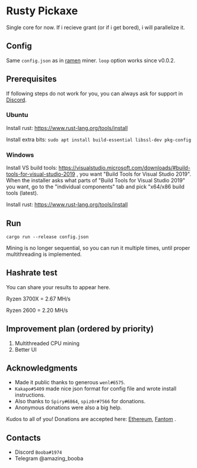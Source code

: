 # Rusty Pickaxe


Single core for now. If i recieve grant (or if i get bored), i will parallelize it.

## Config

Same `config.json` as in [ramen](https://github.com/dmptrluke/ramen) miner. 
`loop` option works since v0.0.2.

## Prerequisites

If following steps do not work for you, you can always ask for support in [Discord](https://discord.gg/xDk6enpGnM).

### Ubuntu

Install rust: https://www.rust-lang.org/tools/install

Install extra bits: `sudo apt install build-essential libssl-dev pkg-config`

### Windows

Install VS build tools: https://visualstudio.microsoft.com/downloads/#build-tools-for-visual-studio-2019 ,
you want "Build Tools for Visual Studio 2019". When the installer asks what parts of 
"Build Tools for Visual Studio 2019" you want, go to the "individual components" tab
and pick "x64/x86 build tools (latest).

Install rust: https://www.rust-lang.org/tools/install

## Run

`cargo run --release config.json`

Mining is no longer sequential, so you can run it multiple times, until proper multithreading
is implemented.

## Hashrate test

You can share your results to appear here.

Ryzen 3700X = 2.67 MH/s

Ryzen 2600  = 2.20 MH/s

## Improvement plan (ordered by priority)

1. Multithreaded CPU mining
2. Better UI
 
## Acknowledgments

- Made it public thanks to generous `wenl#6575`.
- `Kakapo#5409` made nice json format for config file and wrote install instructions.
- Also thanks to `Spiry#6864`, `spiz0r#7566` for donations.
- Anonymous donations were also a big help.

Kudos to all of you! Donations are accepted here: [Ethereum](https://etherscan.io/address/0x8dd47bf52589cf12ff4703951c619821cf794b77), [Fantom](https://ftmscan.com/address/0x8dd47bf52589cf12ff4703951c619821cf794b77) .

## Contacts

- Discord `Booba#1974`
- Telegram @amazing_booba

